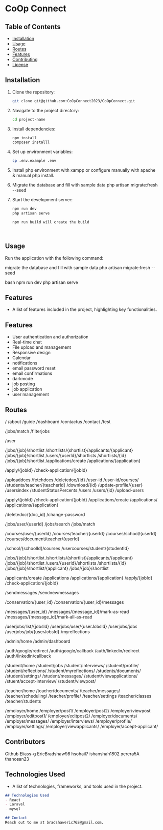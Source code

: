 # CoOp Connect



## Table of Contents
- [Installation](#installation)
- [Usage](#usage)
- [Routes](#routes)
- [Features](#features)
- [Contributing](#contributing)
- [License](#license)



## Installation

1. Clone the repository:
   ```bash
   git clone git@github.com:CoOpConnect2023/CoOpConnect.git
   ```

2. Navigate to the project directory:
   ```bash
   cd project-name
   ```

3. Install dependencies:
   ```bash
   npm install
   composer installl
   ```

4. Set up environment variables:
   ```bash
   cp .env.example .env
   ```
5. Install php environment with xampp or configure manually with apache & manual php install.

6. Migrate the database and fill with sample data
php artisan migrate:fresh --seed


6. Start the development server:
   ```bash
   npm run dev
   php artisan serve

   npm run build will create the build 




## Usage

Run the application with the following command:

migrate the database and fill with sample data
php artisan migrate:fresh --seed

bash
npm run dev
php artisan serve













##  Features
- A list of features included in the project, highlighting key functionalities.


## Features
- User authentication and authorization
- Real-time chat
- File upload and management
- Responsive design
- Calendar
- notifications
- email password reset
- email confirmations
- darkmode
- job posting
- job application
- user management










## Routes

/
/about
/guide
/dashboard
/contactus
/contact
/test

/jobs/match
/filterjobs

/user

/jobs/{job}/shortlist
/shortlists/{shortlist}/applicants/{applicant}
/jobs/{job}/shortlist
/users/{userId}/shortlists
/shortlists/{id}
/jobs/{job}/shortlist
/applications/create
/applications/{application}

/apply/{jobId}
/check-application/{jobId}

/uploaddocs
/fetchdocs
/deletedoc/{id}
/user-id
/user-id/courses/
/students/teacher/{teacherId}
/download/{id}
/update-profile/{user}
/usersindex
/studentStatusPercents
/users
/users/{id}
/upload-users

/apply/{jobId}
/check-application/{jobId}
/applications/create
/applications/
/applications/{application}

/deletedoc/{doc_id}
/change-password

/jobs/user/{userId}
/jobs/search
/jobs/match

/courses/user/{userId}
/courses/teacher/{userId}
/courses/school/{userId}
/courses/document/teacher/{userId}

/school/{schoolId}/courses
/usercourses/student/{studentId}

/jobs/{job}/shortlist
/shortlists/{shortlist}/applicants/{applicant}
/jobs/{job}/shortlist
/users/{userId}/shortlists
/shortlists/{id}
/jobs/{job}/shortlist/{applicant}
/jobs/{job}/shortlist

/applicants/create
/applications
/applications/{application}
/apply/{jobId}
/check-application/{jobId}

/sendmessages
/sendnewmessages

/conservation/{user_id}
/conservation/{user_id}/messages

/messages/{user_id}
/messages/{message_id}/mark-as-read
/messages/{message_id}/mark-all-as-read

/userjobs/list/{jobsId}
/userjobs/user/{userJobsId}
/userjobs/jobs
/userjobs/job/{userJobsId}
/myreflections

/admin/home
/admin/dashboard

/auth/google/redirect
/auth/google/callback
/auth/linkedin/redirect
/auth/linkedin/callback

/student/home
/student/jobs
/student/interviews/
/student/profile/
/student/reflections/
/student/myreflections/
/students/documents/
/student/settings/
/student/messages/
/student/viewapplications/
/stuent/accept-interview/
/student/viewpost/

/teacher/home
/teacher/documents/
/teacher/messages/
/teacher/scheduling/
/teacher/profile/
/teacher/settings
/teacher/classes
/teacher/students

/emoloyer/home
/employer/post1/
/employer/post2/
/employer/viewpost
/employer/editpost1/
/employer/editpost2/
/employer/documents/
/employer/messages/
/employer/interviews/
/employer/profile/
/employer/settings/
/employer/viewapplicants/
/employer/accept-applicant/



## Contributors

Github
Eliass-g
EricBradshaw98
hsohail7
ishanshah1802
perera5A
thanosan23








## Technologies Used
- A list of technologies, frameworks, and tools used in the project.

```markdown
## Technologies Used
- React
- Laravel
- mysql

## Contact
Reach out to me at bradshaweric762@gmail.com.
